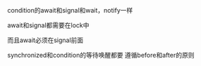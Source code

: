 condition的await和signal和wait，notify一样

await和signal都需要在lock中

而且await必须在signal前面

synchronized和condition的等待唤醒都要   遵循before和after的原则
